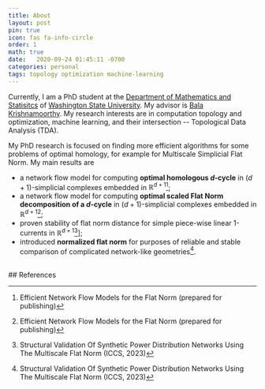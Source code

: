 ```yaml
---
title: About
layout: post
pin: true
icon: fas fa-info-circle
order: 1
math: true 
date:   2020-09-24 01:45:11 -0700
categories: personal
tags: topology optimization machine-learning
---
```


Currently, I am a PhD student at the [Department of Mathematics and Statisitcs](https://www.math.wsu.edu/) of [Washington State University](https://www.wsu.edu/).
My advisor is [Bala Krishnamoorthy](http://www.math.wsu.edu/math/faculty/bkrishna).
My research interests are in computation topology and optimization, machine learning, and their intersection -- Topological Data Analysis (TDA).

My PhD research is focused on finding more efficient algorithms for some problems of optimal homology, for example for Multiscale Simplicial Flat Norm. My main results are 
* a network flow model for computing **optimal homologous $d$-cycle** in $(d + 1)$-simplicial complexes embedded in $\mathbb{R}^{d +1}$[^footnote];
* a network flow model for computing **optimal scaled Flat Norm decomposition of a $d$-cycle** in $(d + 1)$-simplicial complexes embedded in $\mathbb{R}^{d +1}$[^footnote];
* proven stability of flat norm distance for simple piece-wise linear 1-currents in $\mathbb{R}^{d +1}$[^fn-nth-2]]; 
* introduced **normalized flat norm** for purposes of reliable and stable comparison of complicated network-like geometries[^fn-nth-2]. 

<br>
## References

[^footnote]: Efficient Network Flow Models for the Flat Norm (prepared for publishing)

[^fn-nth-2]: Structural Validation Of Synthetic Power Distribution Networks Using The Multiscale Flat Norm (ICCS, 2023)

<!-- My favorite story (or stories) is the story of Alice's adventures in Wonderland and Through the Looking-Glass -->

<!-- > "Curiouser and curiouser." cried Alice[^footnote] -->

<!--
### A book quote
-->
<!-- "Alice's Adventures in Wonderland" and "Through the Looking-Glass" by Lewis Carroll
are my most favorite books.
I grow up with these stories, they left a deep impression on my,
and I am still enjoying them. -->


<!--
 ‘I dare say you haven’t had much practice,’ said the Queen. ‘When I was your age, I always did it for half-an-hour a day. Why, **sometimes I’ve believed as many as six impossible things before breakfast**.‘[^footnote]
-->
<!--
<br>
## References
[^footnote]: "Through the Looking-Glass" by Lewis Carroll
-->
